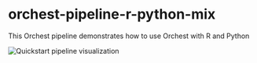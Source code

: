 # orchest-pipeline-r-python-mix
This Orchest pipeline demonstrates how to use Orchest with R and Python

![Quickstart pipeline visualization](https://pviz.orchest.io/?pipeline=https://github.com/ricklamers/orchest-pipeline-r-python-mix/blob/master/main.orchest)
